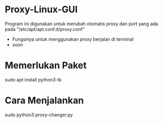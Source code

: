 # Proxy-Linux-GUI

Program ini digunakan untuk merubah otomatis proxy dan port yang ada pada "/etc/apt/apt.conf.d/proxy.conf"

- Fungsinya untuk menggunakan proxy berjalan di terminal
- soon

# Memerlukan Paket

sudo apt install python3-tk

# Cara Menjalankan

sudo python3 proxy-changer.py